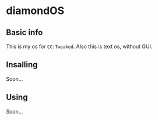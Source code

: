 # diamondOS
## Basic info
This is my os for `CC:Tweaked`. Also this is text os, without GUI.
## Insalling
Soon...
## Using
Soon...
